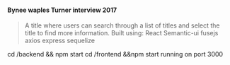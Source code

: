 #### Bynee waples Turner interview 2017


>A title where users can search through a list of titles and select the title to find more information. Built using:
>React Semantic-ui
>fusejs
>axios
>express
>sequelize

cd /backend && npm start
cd /frontend &&npm start
running on port 3000
